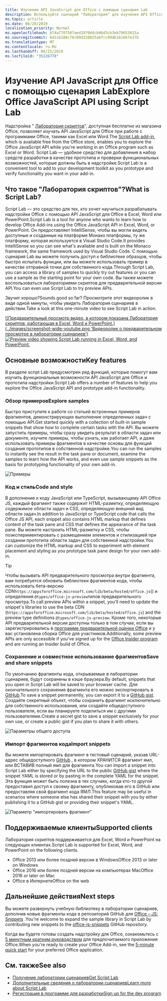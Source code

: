 ```yaml
---
title: Изучение API JavaScript для Office с помощью сценария Lab
description: Используйте сценарий "Лаборатория" для изучения API Office JS и прототипов функций.
ms.topic: article
ms.date: 06/20/2019
localization_priority: Normal
ms.openlocfilehash: b74a7787507aed1970ddcb06d3cb3eb79653615a
ms.sourcegitcommit: 6d1cb188c76c09d320025abfcc99db1b16b7e37b
ms.translationtype: MT
ms.contentlocale: ru-RU
ms.lasthandoff: 06/25/2019
ms.locfileid: "35226778"
---
```

# <a name="explore-office-javascript-api-using-script-lab"></a><span data-ttu-id="cc31c-103">Изучение API JavaScript для Office с помощью сценария Lab</span><span class="sxs-lookup"><span data-stu-id="cc31c-103">Explore Office JavaScript API using Script Lab</span></span>

<span data-ttu-id="cc31c-104">Надстройка " [Лаборатория скриптов](https://store.office.com/app.aspx?assetid=WA104380862)", доступная бесплатно из магазина Office, позволяет изучать API JavaScript для Office при работе с программами Office, такими как Excel или Word.</span><span class="sxs-lookup"><span data-stu-id="cc31c-104">The [Script Lab add-in](https://store.office.com/app.aspx?assetid=WA104380862), which is available free from the Office store, enables you to explore the Office JavaScript API while you're working in an Office program such as Excel or Word.</span></span> <span data-ttu-id="cc31c-105">Script Lab — удобное средство для добавления в набор средств разработки в качестве прототипа и проверки функциональных возможностей, которые должны быть в надстройке.</span><span class="sxs-lookup"><span data-stu-id="cc31c-105">Script Lab is a convenient tool to add to your development toolkit as you prototype and verify functionality you want in your add-in.</span></span>

## <a name="what-is-script-lab"></a><span data-ttu-id="cc31c-106">Что такое "Лаборатория скриптов"?</span><span class="sxs-lookup"><span data-stu-id="cc31c-106">What is Script Lab?</span></span>

<span data-ttu-id="cc31c-107">Script Lab — это средство для тех, кто хочет научиться разрабатывать надстройки Office с помощью API JavaScript для Office в Excel, Word или PowerPoint.</span><span class="sxs-lookup"><span data-stu-id="cc31c-107">Script Lab is a tool for anyone who wants to learn how to develop Office Add-ins using the Office JavaScript API in Excel, Word, or PowerPoint.</span></span> <span data-ttu-id="cc31c-108">Он предоставляет IntelliSense, чтобы вы могли видеть доступные и созданные на платформе Монако платформы, ту же платформу, которая используется в Visual Studio Code.</span><span class="sxs-lookup"><span data-stu-id="cc31c-108">It provides IntelliSense so you can see what's available and is built on the Monaco framework, the same framework used by Visual Studio Code.</span></span> <span data-ttu-id="cc31c-109">С помощью сценария Lab вы можете получить доступ к библиотеке образцов, чтобы быстро испытать функции, или вы можете использовать пример в качестве отправной точки для собственного кода.</span><span class="sxs-lookup"><span data-stu-id="cc31c-109">Through Script Lab, you can access a library of samples to quickly try out features or you can use a sample as the starting point for your own code.</span></span> <span data-ttu-id="cc31c-110">Вы также можете воспользоваться лабораториями скриптов для предварительной версии API.</span><span class="sxs-lookup"><span data-stu-id="cc31c-110">You can even use Script Lab to try preview APIs.</span></span>

<span data-ttu-id="cc31c-111">Звучит хорошо?</span><span class="sxs-lookup"><span data-stu-id="cc31c-111">Sounds good so far?</span></span> <span data-ttu-id="cc31c-112">Просмотрите этот видеоролик в виде одной минуты, чтобы увидеть Лаборатория сценариев в действии.</span><span class="sxs-lookup"><span data-stu-id="cc31c-112">Take a look at this one-minute video to see Script Lab in action.</span></span>

<span data-ttu-id="cc31c-113">[![Предварительный просмотр видео, в котором показана Лаборатория скриптов, работающая в Excel, Word и PowerPoint.] (../images/screenshot-wide-youtube.png 'Видеоролик о предварительном просмотре в лаборатории сценариев')](https://aka.ms/scriptlabvideo)</span><span class="sxs-lookup"><span data-stu-id="cc31c-113">[![Preview video showing Script Lab running in Excel, Word, and PowerPoint.](../images/screenshot-wide-youtube.png 'Script Lab preview video')](https://aka.ms/scriptlabvideo)</span></span>

## <a name="key-features"></a><span data-ttu-id="cc31c-114">Основные возможности</span><span class="sxs-lookup"><span data-stu-id="cc31c-114">Key features</span></span>

<span data-ttu-id="cc31c-115">В разделе script Lab предусмотрен ряд функций, которые помогут вам изучить функциональные возможности API JavaScript для Office и прототипа надстройки.</span><span class="sxs-lookup"><span data-stu-id="cc31c-115">Script Lab offers a number of features to help you explore the Office JavaScript API and prototype add-in functionality.</span></span>

### <a name="explore-samples"></a><span data-ttu-id="cc31c-116">Обзор примеров</span><span class="sxs-lookup"><span data-stu-id="cc31c-116">Explore samples</span></span>

<span data-ttu-id="cc31c-117">Быстро приступите к работе со статьей встроенных примеров фрагментов, демонстрирующих выполнение определенных задач с помощью API.</span><span class="sxs-lookup"><span data-stu-id="cc31c-117">Get started quickly with a collection of built-in sample snippets that show how to complete certain tasks with the API.</span></span> <span data-ttu-id="cc31c-118">Вы можете запустить примеры, чтобы сразу увидеть результат в области задач или документе, изучите примеры, чтобы узнать, как работает API, и даже использовать примеры фрагментов в качестве основы для функций создания прототипов в собственной надстройке.</span><span class="sxs-lookup"><span data-stu-id="cc31c-118">You can run the samples to instantly see the result in the task pane or document, examine the samples to learn how the API works, and even use sample snippets as the basis for prototyping functionality of your own add-in.</span></span>

![Примеры](../images/script-lab-samples.jpg)

### <a name="code-and-style"></a><span data-ttu-id="cc31c-120">Код и стиль</span><span class="sxs-lookup"><span data-stu-id="cc31c-120">Code and style</span></span>

<span data-ttu-id="cc31c-121">В дополнение к коду JavaScript или TypeScript, вызывающему API Office JS, каждый фрагмент также содержит HTML-разметку, определяющую содержимое области задач и CSS, определяющую внешний вид области задач.</span><span class="sxs-lookup"><span data-stu-id="cc31c-121">In addition to JavaScript or TypeScript code that calls the Office JS API, each snippet also contains HTML markup that defines content of the task pane and CSS that defines the appearance of the task pane.</span></span> <span data-ttu-id="cc31c-122">Вы можете настроить HTML-разметку и CSS, чтобы поэкспериментировать с размещением элементов и стилизацией при создании прототипа области задач для собственной надстройки.</span><span class="sxs-lookup"><span data-stu-id="cc31c-122">You can customize the HTML markup and CSS to experiment with element placement and styling as you prototype task pane design for your own add-in.</span></span>

> [!TIP]
> <span data-ttu-id="cc31c-123">Чтобы вызывать API предварительного просмотра внутри фрагмента, вам потребуется обновить библиотеки фрагментов кода, чтобы использовать бета-версию CDN`https://appsforoffice.microsoft.com/lib/beta/hosted/office.js`() и определения `@types/office-js-preview`типов предварительного просмотра.</span><span class="sxs-lookup"><span data-stu-id="cc31c-123">To call preview APIs within a snippet, you'll need to update the snippet's libraries to use the beta CDN (`https://appsforoffice.microsoft.com/lib/beta/hosted/office.js`) and the preview type definitions `@types/office-js-preview`.</span></span> <span data-ttu-id="cc31c-124">Кроме того, некоторые API предварительной версии доступны только в том случае, если вы зарегистрировались в [программе предварительной оценки Office](https://products.office.com/office-insider) и у вас установлена сборка Office для участников.</span><span class="sxs-lookup"><span data-stu-id="cc31c-124">Additionally, some preview APIs are only accessible if you've signed up for the [Office Insider program](https://products.office.com/office-insider) and are running an Insider build of Office.</span></span>

### <a name="save-and-share-snippets"></a><span data-ttu-id="cc31c-125">Сохранение и совместное использование фрагментов</span><span class="sxs-lookup"><span data-stu-id="cc31c-125">Save and share snippets</span></span>

<span data-ttu-id="cc31c-126">По умолчанию фрагменты кода, открываемые в лаборатории сценариев, будут сохранены в кэше браузера.</span><span class="sxs-lookup"><span data-stu-id="cc31c-126">By default, snippets that you open in Script Lab will be saved to your browser cache.</span></span> <span data-ttu-id="cc31c-127">Для окончательного сохранения фрагмента его можно экспортировать в [GitHub](https://gist.github.com).</span><span class="sxs-lookup"><span data-stu-id="cc31c-127">To save a snippet permanently, you can export it to a [GitHub gist](https://gist.github.com).</span></span> <span data-ttu-id="cc31c-128">Создайте секретный объект, чтобы сохранить фрагмент исключительно для собственного использования, или создайте общедоступного пользователя, если вы планируете поделиться им с другими пользователями.</span><span class="sxs-lookup"><span data-stu-id="cc31c-128">Create a secret gist to save a snippet exclusively for your own use, or create a public gist if you plan to share it with others.</span></span>

![Параметры общего доступа](../images/script-lab-share.jpg)

### <a name="import-snippets"></a><span data-ttu-id="cc31c-130">Импорт фрагментов кода</span><span class="sxs-lookup"><span data-stu-id="cc31c-130">Import snippets</span></span>

<span data-ttu-id="cc31c-131">Вы можете импортировать фрагмент в тестовый сценарий, указав URL-адрес общедоступного [GitHub](https://gist.github.com) , в котором ХРАНИТСЯ фрагмент ямл, или ВСТАВИВ полный ямл для фрагмента.</span><span class="sxs-lookup"><span data-stu-id="cc31c-131">You can import a snippet into Script Lab either by specifying the URL to the public [GitHub gist](https://gist.github.com) where the snippet YAML is stored or by pasting in the complete YAML for the snippet.</span></span> <span data-ttu-id="cc31c-132">Эта функция может быть полезна в тех случаях, когда кто-то другой предоставил доступ к своему фрагменту, опубликовав его в GitHub или предоставляя свой фрагмент кода ЯМЛ.</span><span class="sxs-lookup"><span data-stu-id="cc31c-132">This feature may be useful in scenarios where someone else has shared their snippet with you by either publishing it to a GitHub gist or providing their snippet's YAML.</span></span>

![Параметр "импортировать фрагмент"](../images/script-lab-import-snippet.jpg)

## <a name="supported-clients"></a><span data-ttu-id="cc31c-134">Поддерживаемые клиенты</span><span class="sxs-lookup"><span data-stu-id="cc31c-134">Supported clients</span></span>

<span data-ttu-id="cc31c-135">Лаборатория скриптов поддерживается для Excel, Word и PowerPoint на следующих клиентах.</span><span class="sxs-lookup"><span data-stu-id="cc31c-135">Script Lab is supported for Excel, Word, and PowerPoint on the following clients.</span></span>

- <span data-ttu-id="cc31c-136">Office 2013 или более поздней версии в Windows</span><span class="sxs-lookup"><span data-stu-id="cc31c-136">Office 2013 or later on Windows</span></span>
- <span data-ttu-id="cc31c-137">Office 2016 или более поздней версии на компьютерах Mac</span><span class="sxs-lookup"><span data-stu-id="cc31c-137">Office 2016 or later on Mac</span></span>
- <span data-ttu-id="cc31c-138">Office в Интернете</span><span class="sxs-lookup"><span data-stu-id="cc31c-138">Office on the web</span></span>

## <a name="next-steps"></a><span data-ttu-id="cc31c-139">Дальнейшие действия</span><span class="sxs-lookup"><span data-stu-id="cc31c-139">Next steps</span></span>

<span data-ttu-id="cc31c-140">Вы можете развернуть учебную библиотеку в лаборатории сценариев, дополнив новые фрагменты кода в репозиторий GitHub для [Office – JS: Snippets](https://github.com/OfficeDev/office-js-snippets#office-js-snippets) .</span><span class="sxs-lookup"><span data-stu-id="cc31c-140">You're welcome to expand the sample library in Script Lab by contributing new snippets to the [office-js-snippets](https://github.com/OfficeDev/office-js-snippets#office-js-snippets) GitHub repository.</span></span>

<span data-ttu-id="cc31c-141">Когда вы будете готовы создать надстройку для Office, ознакомьтесь с [5 минутным кратким руководством](/office/dev/add-ins/#5-minute-quick-starts) для предпочитаемого приложения Office.</span><span class="sxs-lookup"><span data-stu-id="cc31c-141">When you're ready to create your Office Add-in, see the [5-minute quick start](/office/dev/add-ins/#5-minute-quick-starts) for your preferred Office application.</span></span>

## <a name="see-also"></a><span data-ttu-id="cc31c-142">См. также</span><span class="sxs-lookup"><span data-stu-id="cc31c-142">See also</span></span>

- [<span data-ttu-id="cc31c-143">Получение лаборатории сценариев</span><span class="sxs-lookup"><span data-stu-id="cc31c-143">Get Script Lab</span></span>](https://store.office.com/app.aspx?assetid=WA104380862)
- [<span data-ttu-id="cc31c-144">Дополнительные сведения о лаборатории сценариев</span><span class="sxs-lookup"><span data-stu-id="cc31c-144">Learn more about Script Lab</span></span>](https://github.com/OfficeDev/script-lab#script-lab-a-microsoft-garage-project)
- [<span data-ttu-id="cc31c-145">Регистрация в программе для разработки</span><span class="sxs-lookup"><span data-stu-id="cc31c-145">Sign up for the dev program</span></span>](https://developer.microsoft.com/office/dev-program)

